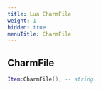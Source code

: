 ```yaml
---
title: Lua CharmFile
weight: 1
hidden: true
menuTitle: CharmFile
---
```

## CharmFile
```lua
Item:CharmFile(); -- string
```